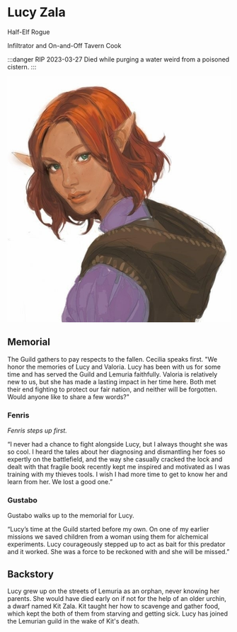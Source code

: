 # Lucy Zala

Half-Elf Rogue

Infiltrator and On-and-Off Tavern Cook

:::danger RIP 2023-03-27
Died while purging a water weird from a poisoned cistern.
:::

![Lucy staring over shoulder](/img/players/Lucy_Zala.jpg)

## Memorial

The Guild gathers to pay respects to the fallen. Cecilia speaks first. "We honor the memories of Lucy and Valoria. Lucy has been with us for some time and has served the Guild and Lemuria faithfully. Valoria is relatively new to us, but she has made a lasting impact in her time here. Both met their end fighting to protect our fair nation, and neither will be forgotten. Would anyone like to share a few words?"

### Fenris

_Fenris steps up first._

“I never had a chance to fight alongside Lucy, but I always thought she was so cool. I heard the tales about her diagnosing and dismantling her foes so expertly on the battlefield, and the way she casually cracked the lock and dealt with that fragile book recently kept me inspired and motivated as I was training with my thieves tools. I wish I had more time to get to know her and learn from her. We lost a good one.”

### Gustabo

Gustabo walks up to the memorial for Lucy.

“Lucy’s time at the Guild started before my own. On one of my earlier missions we saved children from a woman using them for alchemical experiments. Lucy courageously stepped up to act as bait for this predator and it worked. She was a force to be reckoned with and she will be missed.”

## Backstory

Lucy grew up on the streets of Lemuria as an orphan, never knowing her parents. She would have died early on if not for the help of an older urchin, a dwarf named Kit Zala. Kit taught her how to scavenge and gather food, which kept the both of them from starving and getting sick. Lucy has joined the Lemurian guild in the wake of Kit's death.
